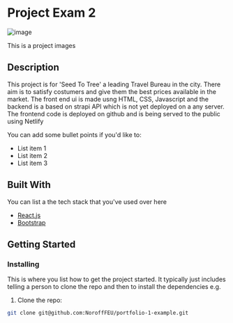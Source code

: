 # Project Exam 2

![image](https://qasimnawaz-portfolio.netlify.app/images/pe2.png)

This is a project images

## Description

This project is for 'Seed To Tree' a leading Travel Bureau in the city. There aim is to satisfy costumers and give them the best prices available in the market. The front end ui is made usng HTML, CSS, Javascript and the backend is a based on strapi API which is not yet deployed on a any server. The frontend code is deployed on github and is being served to the public using Netlify

You can add some bullet points if you'd like to:

- List item 1
- List item 2
- List item 3

## Built With

You can list a the tech stack that you've used over here

- [React.js](https://reactjs.org/)
- [Bootstrap](https://getbootstrap.com)

## Getting Started

### Installing

This is where you list how to get the project started. It typically just includes telling a person to clone the repo and then to install the dependencies e.g.

1. Clone the repo:

```bash
git clone git@github.com:NoroffFEU/portfolio-1-example.git
``` 
